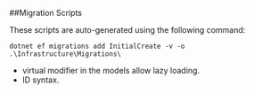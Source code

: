 ##Migration Scripts

These scripts are auto-generated using the following command: 

```
dotnet ef migrations add InitialCreate -v -o .\Infrastructure\Migrations\
```

- virtual modifier in the models allow lazy loading.
- ID syntax. 